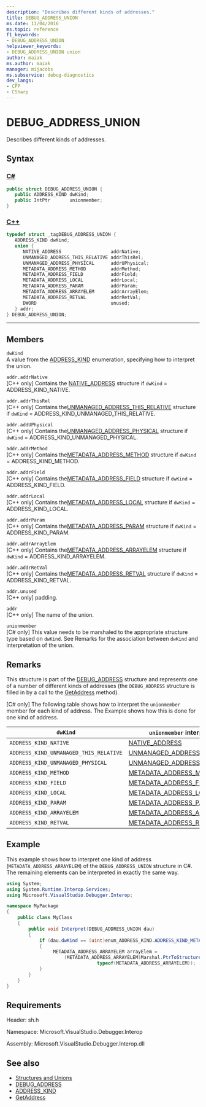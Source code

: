 ```yaml
---
description: "Describes different kinds of addresses."
title: DEBUG_ADDRESS_UNION
ms.date: 11/04/2016
ms.topic: reference
f1_keywords:
- DEBUG_ADDRESS_UNION
helpviewer_keywords:
- DEBUG_ADDRESS_UNION union
author: maiak
ms.author: maiak
manager: mijacobs
ms.subservice: debug-diagnostics
dev_langs:
- CPP
- CSharp
---
```

# DEBUG_ADDRESS_UNION

Describes different kinds of addresses.

## Syntax

### [C#](#tab/csharp)
```csharp
public struct DEBUG_ADDRESS_UNION {
   public ADDRESS_KIND dwKind;
   public IntPtr       unionmember;
}
```
### [C++](#tab/cpp)
```cpp
typedef struct _tagDEBUG_ADDRESS_UNION {
   ADDRESS_KIND dwKind;
   union {
      NATIVE_ADDRESS                  addrNative;
      UNMANAGED_ADDRESS_THIS_RELATIVE addrThisRel;
      UNMANAGED_ADDRESS_PHYSICAL      addrUPhysical;
      METADATA_ADDRESS_METHOD         addrMethod;
      METADATA_ADDRESS_FIELD          addrField;
      METADATA_ADDRESS_LOCAL          addrLocal;
      METADATA_ADDRESS_PARAM          addrParam;
      METADATA_ADDRESS_ARRAYELEM      addrArrayElem;
      METADATA_ADDRESS_RETVAL         addrRetVal;
      DWORD                           unused;
   } addr;
} DEBUG_ADDRESS_UNION;
```
---

## Members
`dwKind`\
A value from the [ADDRESS_KIND](../../../extensibility/debugger/reference/address-kind.md) enumeration, specifying how to interpret the union.

`addr.addrNative`\
[C++ only] Contains the [NATIVE_ADDRESS](../../../extensibility/debugger/reference/native-address.md) structure if `dwKind` = ADDRESS_KIND_NATIVE.

`addr.addrThisRel`\
[C++ only] Contains the[UNMANAGED_ADDRESS_THIS_RELATIVE](../../../extensibility/debugger/reference/unmanaged-address-this-relative.md) structure if `dwKind` = ADDRESS_KIND_UNMANAGED_THIS_RELATIVE.

`addr.addUPhysical`\
[C++ only] Contains the[UNMANAGED_ADDRESS_PHYSICAL](../../../extensibility/debugger/reference/unmanaged-address-physical.md) structure if `dwKind` = ADDRESS_KIND_UNMANAGED_PHYSICAL.

`addr.addrMethod`\
[C++ only] Contains the[METADATA_ADDRESS_METHOD](../../../extensibility/debugger/reference/metadata-address-method.md) structure if `dwKind` = ADDRESS_KIND_METHOD.

`addr.addrField`\
[C++ only] Contains the[METADATA_ADDRESS_FIELD](../../../extensibility/debugger/reference/metadata-address-field.md) structure if `dwKind` = ADDRESS_KIND_FIELD.

`addr.addrLocal`\
[C++ only] Contains the[METADATA_ADDRESS_LOCAL](../../../extensibility/debugger/reference/metadata-address-local.md) structure if `dwKind` = ADDRESS_KIND_LOCAL.

`addr.addrParam`\
[C++ only] Contains the[METADATA_ADDRESS_PARAM](../../../extensibility/debugger/reference/metadata-address-param.md) structure if `dwKind` = ADDRESS_KIND_PARAM.

`addr.addrArrayElem`\
[C++ only] Contains the[METADATA_ADDRESS_ARRAYELEM](../../../extensibility/debugger/reference/metadata-address-arrayelem.md) structure if `dwKind` = ADDRESS_KIND_ARRAYELEM.

`addr.addrRetVal`\
[C++ only] Contains the[METADATA_ADDRESS_RETVAL](../../../extensibility/debugger/reference/metadata-address-retval.md) structure if `dwKind` = ADDRESS_KIND_RETVAL.

`addr.unused`\
[C++ only] padding.

`addr`\
[C++ only] The name of the union.

`unionmember`\
[C# only] This value needs to be marshaled to the appropriate structure type based on `dwKind`. See Remarks for the association between `dwKind` and interpretation of the union.

## Remarks
This structure is part of the [DEBUG_ADDRESS](../../../extensibility/debugger/reference/debug-address.md) structure and represents one of a number of different kinds of addresses (the `DEBUG_ADDRESS` structure is filled in by a call to the [GetAddress](../../../extensibility/debugger/reference/idebugaddress-getaddress.md) method).

 [C# only] The following table shows how to interpret the `unionmember` member for each kind of address. The Example shows how this is done for one kind of address.

|`dwKind`|`unionmember` interpreted as|
|--------------|----------------------------------|
|`ADDRESS_KIND_NATIVE`|[NATIVE_ADDRESS](../../../extensibility/debugger/reference/native-address.md)|
|`ADDRESS_KIND_UNMANAGED_THIS_RELATIVE`|[UNMANAGED_ADDRESS_THIS_RELATIVE](../../../extensibility/debugger/reference/unmanaged-address-this-relative.md)|
|`ADDRESS_KIND_UNMANAGED_PHYSICAL`|[UNMANAGED_ADDRESS_PHYSICAL](../../../extensibility/debugger/reference/unmanaged-address-physical.md)|
|`ADDRESS_KIND_METHOD`|[METADATA_ADDRESS_METHOD](../../../extensibility/debugger/reference/metadata-address-method.md)|
|`ADDRESS_KIND_FIELD`|[METADATA_ADDRESS_FIELD](../../../extensibility/debugger/reference/metadata-address-field.md)|
|`ADDRESS_KIND_LOCAL`|[METADATA_ADDRESS_LOCAL](../../../extensibility/debugger/reference/metadata-address-local.md)|
|`ADDRESS_KIND_PARAM`|[METADATA_ADDRESS_PARAM](../../../extensibility/debugger/reference/metadata-address-param.md)|
|`ADDRESS_KIND_ARRAYELEM`|[METADATA_ADDRESS_ARRAYELEM](../../../extensibility/debugger/reference/metadata-address-arrayelem.md)|
|`ADDRESS_KIND_RETVAL`|[METADATA_ADDRESS_RETVAL](../../../extensibility/debugger/reference/metadata-address-retval.md)|

## Example
This example shows how to interpret one kind of address (`METADATA_ADDRESS_ARRAYELEM`) of the `DEBUG_ADDRESS_UNION` structure in C#. The remaining elements can be interpreted in exactly the same way.

```csharp
using System;
using System.Runtime.Interop.Services;
using Microsoft.VisualStudio.Debugger.Interop;

namespace MyPackage
{
    public class MyClass
    {
        public void Interpret(DEBUG_ADDRESS_UNION dau)
        {
            if (dau.dwKind == (uint)enum_ADDRESS_KIND.ADDRESS_KIND_METADATA_ARRAYELEM)
            {
                 METADATA_ADDRESS_ARRAYELEM arrayElem =
                     (METADATA_ADDRESS_ARRAYELEM)Marshal.PtrToStructure(dau.unionmember,
                                 typeof(METADATA_ADDRESS_ARRAYELEM));
            }
        }
    }
}
```

## Requirements
Header: sh.h

Namespace: Microsoft.VisualStudio.Debugger.Interop

Assembly: Microsoft.VisualStudio.Debugger.Interop.dll

## See also
- [Structures and Unions](../../../extensibility/debugger/reference/structures-and-unions.md)
- [DEBUG_ADDRESS](../../../extensibility/debugger/reference/debug-address.md)
- [ADDRESS_KIND](../../../extensibility/debugger/reference/address-kind.md)
- [GetAddress](../../../extensibility/debugger/reference/idebugaddress-getaddress.md)
